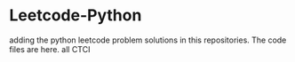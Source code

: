 # Leetcode-Python
adding the python leetcode problem solutions in this repositories. 
The code files are here.
all CTCI
